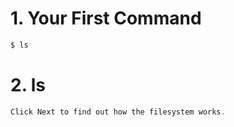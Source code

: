 # 1. Your First Command

```script.js
$ ls
```

# 2. ls

```script.js
Click Next to find out how the filesystem works.
```

